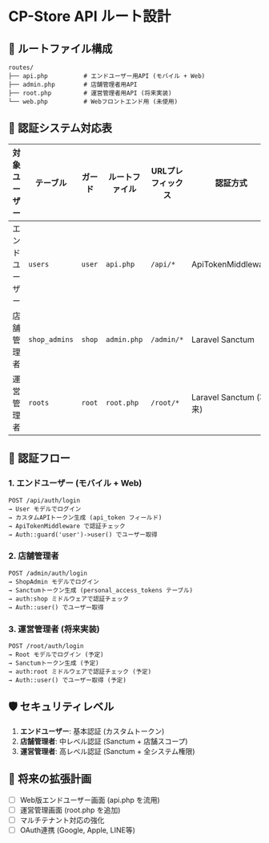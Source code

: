 # CP-Store API ルート設計

## 📁 ルートファイル構成

```
routes/
├── api.php          # エンドユーザー用API (モバイル + Web)
├── admin.php        # 店舗管理者用API  
├── root.php         # 運営管理者用API (将来実装)
└── web.php          # Webフロントエンド用 (未使用)
```

## 🎯 認証システム対応表

| 対象ユーザー | テーブル | ガード | ルートファイル | URLプレフィックス | 認証方式 |
|---|---|---|---|---|---|
| エンドユーザー | `users` | `user` | `api.php` | `/api/*` | ApiTokenMiddleware |
| 店舗管理者 | `shop_admins` | `shop` | `admin.php` | `/admin/*` | Laravel Sanctum |
| 運営管理者 | `roots` | `root` | `root.php` | `/root/*` | Laravel Sanctum (将来) |

## 🔐 認証フロー

### 1. エンドユーザー (モバイル + Web)
```
POST /api/auth/login
→ User モデルでログイン
→ カスタムAPIトークン生成 (api_token フィールド)
→ ApiTokenMiddleware で認証チェック
→ Auth::guard('user')->user() でユーザー取得
```

### 2. 店舗管理者
```
POST /admin/auth/login  
→ ShopAdmin モデルでログイン
→ Sanctumトークン生成 (personal_access_tokens テーブル)
→ auth:shop ミドルウェアで認証チェック
→ Auth::user() でユーザー取得
```

### 3. 運営管理者 (将来実装)
```
POST /root/auth/login
→ Root モデルでログイン (予定)
→ Sanctumトークン生成 (予定)  
→ auth:root ミドルウェアで認証チェック (予定)
→ Auth::user() でユーザー取得 (予定)
```

## 🛡️ セキュリティレベル

1. **エンドユーザー**: 基本認証 (カスタムトークン)
2. **店舗管理者**: 中レベル認証 (Sanctum + 店舗スコープ)  
3. **運営管理者**: 高レベル認証 (Sanctum + 全システム権限)

## 📝 将来の拡張計画

- [ ] Web版エンドユーザー画面 (api.php を流用)
- [ ] 運営管理画面 (root.php を追加)
- [ ] マルチテナント対応の強化
- [ ] OAuth連携 (Google, Apple, LINE等) 